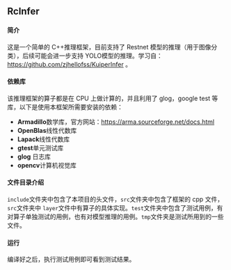 ## RcInfer

#### 简介

这是一个简单的 C++推理框架，目前支持了 Restnet 模型的推理（用于图像分类），后续可能会进一步支持 YOLO模型的推理。学习自：https://github.com/zjhellofss/KuiperInfer 。

#### 依赖库

该推理框架的算子都是在 CPU 上做计算的，并且利用了 glog，google test 等库，以下是使用本框架所需要安装的依赖：

- **Armadillo**数学库，官方网站：https://arma.sourceforge.net/docs.html
- **OpenBlas**线性代数库
- **Lapack**线性代数库
- **gtest**单元测试库
- **glog** 日志库
- **opencv**计算机视觉库

#### 文件目录介绍

`include`文件夹中包含了本项目的头文件，`src`文件夹中包含了框架的 cpp 文件，`src`文件夹中 `layer`文件中有算子的具体实现。`test`文件夹中包含了测试用例，有对算子单独测试的用例，也有对模型推理的用例。`tmp`文件夹是测试所用到的一些文件。

#### 运行

编译好之后，执行测试用例即可看到测试结果。

